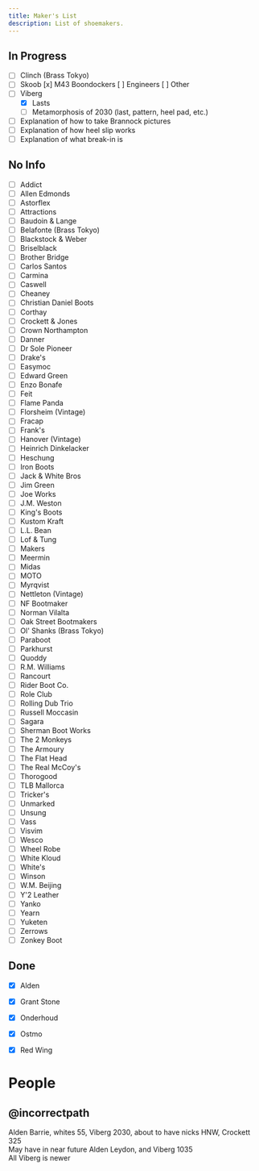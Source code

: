 ```yaml
---
title: Maker's List
description: List of shoemakers.
---
```


## In Progress
- [ ] Clinch (Brass Tokyo)
- [ ] Skoob
    [x] M43 Boondockers
    [ ] Engineers
    [ ] Other
- [ ] Viberg
    - [x] Lasts
    - [ ] Metamorphosis of 2030 (last, pattern, heel pad, etc.)

- [ ] Explanation of how to take Brannock pictures
- [ ] Explanation of how heel slip works
- [ ] Explanation of what break-in is

## No Info

- [ ] Addict
- [ ] Allen Edmonds
- [ ] Astorflex
- [ ] Attractions
- [ ] Baudoin & Lange
- [ ] Belafonte (Brass Tokyo)
- [ ] Blackstock & Weber
- [ ] Briselblack
- [ ] Brother Bridge
- [ ] Carlos Santos
- [ ] Carmina
- [ ] Caswell
- [ ] Cheaney
- [ ] Christian Daniel Boots
- [ ] Corthay
- [ ] Crockett & Jones
- [ ] Crown Northampton
- [ ] Danner
- [ ] Dr Sole Pioneer
- [ ] Drake's
- [ ] Easymoc
- [ ] Edward Green
- [ ] Enzo Bonafe
- [ ] Feit
- [ ] Flame Panda
- [ ] Florsheim (Vintage)
- [ ] Fracap
- [ ] Frank's
- [ ] Hanover (Vintage)
- [ ] Heinrich Dinkelacker
- [ ] Heschung
- [ ] Iron Boots
- [ ] Jack & White Bros
- [ ] Jim Green
- [ ] Joe Works
- [ ] J.M. Weston
- [ ] King's Boots
- [ ] Kustom Kraft
- [ ] L.L. Bean
- [ ] Lof & Tung
- [ ] Makers
- [ ] Meermin
- [ ] Midas
- [ ] MOTO
- [ ] Myrqvist
- [ ] Nettleton (Vintage)
- [ ] NF Bootmaker
- [ ] Norman Vilalta
- [ ] Oak Street Bootmakers
- [ ] Ol' Shanks (Brass Tokyo)
- [ ] Paraboot
- [ ] Parkhurst
- [ ] Quoddy
- [ ] R.M. Williams
- [ ] Rancourt
- [ ] Rider Boot Co.
- [ ] Role Club
- [ ] Rolling Dub Trio
- [ ] Russell Moccasin
- [ ] Sagara
- [ ] Sherman Boot Works
- [ ] The 2 Monkeys
- [ ] The Armoury
- [ ] The Flat Head
- [ ] The Real McCoy's
- [ ] Thorogood
- [ ] TLB Mallorca
- [ ] Tricker's
- [ ] Unmarked
- [ ] Unsung
- [ ] Vass
- [ ] Visvim
- [ ] Wesco
- [ ] Wheel Robe
- [ ] White Kloud
- [ ] White's
- [ ] Winson
- [ ] W.M. Beijing
- [ ] Y'2 Leather
- [ ] Yanko
- [ ] Yearn
- [ ] Yuketen
- [ ] Zerrows
- [ ] Zonkey Boot

## Done

- [x] Alden
- [x] Grant Stone
- [x] Onderhoud
- [x] Ostmo
- [x] Red Wing


# People

## @incorrectpath
Alden Barrie, whites 55, Viberg 2030, about to have nicks HNW, Crockett 325  
May have in near future Alden Leydon, and Viberg 1035  
All Viberg is newer  

